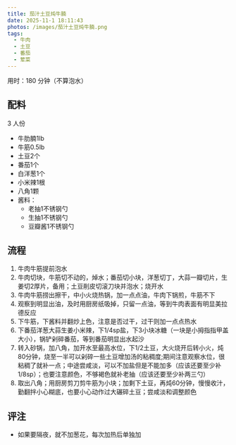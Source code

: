 ```yaml
---
title: 茄汁土豆炖牛腩
date: 2025-11-1 18:11:43
photos: /images/茄汁土豆炖牛腩.png
tags:
  - 牛肉
  - 土豆
  - 番茄
  - 荤菜
---
```


用时：180 分钟（不算泡水）

## 配料

3 人份

- 牛肋腩1lb
- 牛筋0.5lb
- 土豆2个
- 番茄1个
- 白洋葱1个
- 小米辣1根
- 八角1颗
- 酱料：
  - 老抽1不锈钢勺
  - 生抽1不锈钢勺
  - 豆瓣酱1不锈钢勺


<!--more-->

## 流程

1. 牛肉牛筋提前泡水
1. 牛肉切块，牛筋切不动的，焯水；番茄切小块，洋葱切丁，大蒜一瓣切片，生姜切2厚片，备用；土豆削皮切滚刀块并泡水；烧开水
1. 牛肉牛筋捞出擦干，中小火烧热锅，加一点点油，牛肉下锅煎，牛筋不下
1. 观察到明显出油，及时用厨房纸吸掉，只留一点油，等到牛肉表面有明显美拉德反应
1. 下牛筋，下酱料并翻炒上色，注意是否过干，过干则加一点点热水
1. 下番茄洋葱大蒜生姜小米辣，下1/4sp盐，下3小块冰糖（一块是小拇指指甲盖大小），锅铲剁碎番茄，等到番茄明显出水起沙
1. 转入砂锅，加八角，加开水至最高水位，下1/2土豆，大火烧开后转小火，炖80分钟，烧至一半可以剁碎一些土豆增加汤的粘稠度;期间注意观察水位，很粘稠了就补一点；中途尝咸淡，可以不加盐但是不能加多（应该还要至少补1/8sp）；也要注意颜色，不够褐色就补老抽（应该还要至少补两三勺）
1. 取出八角；用厨房剪刀剪牛筋为小块；加剩下土豆，再炖60分钟，慢慢收汁，勤翻拌小心糊底，也要小心动作过大碾碎土豆；尝咸淡和调整颜色

## 评注

- 如果要隔夜，就不加葱花，每次加热后单独加
